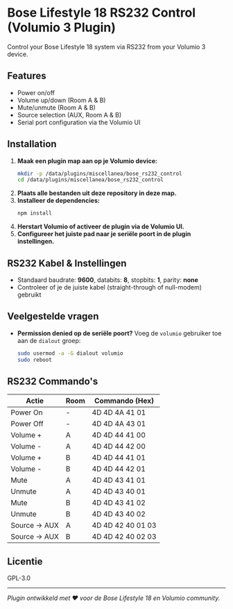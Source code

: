 # Bose Lifestyle 18 RS232 Control (Volumio 3 Plugin)

Control your Bose Lifestyle 18 system via RS232 from your Volumio 3 device.

## Features

- Power on/off
- Volume up/down (Room A & B)
- Mute/unmute (Room A & B)
- Source selection (AUX, Room A & B)
- Serial port configuration via the Volumio UI

## Installation

1. **Maak een plugin map aan op je Volumio device:**
    ```sh
    mkdir -p /data/plugins/miscellanea/bose_rs232_control
    cd /data/plugins/miscellanea/bose_rs232_control
    ```
2. **Plaats alle bestanden uit deze repository in deze map.**
3. **Installeer de dependencies:**
    ```sh
    npm install
    ```
4. **Herstart Volumio of activeer de plugin via de Volumio UI.**
5. **Configureer het juiste pad naar je seriële poort in de plugin instellingen.**

## RS232 Kabel & Instellingen

- Standaard baudrate: **9600**, databits: **8**, stopbits: **1**, parity: **none**
- Controleer of je de juiste kabel (straight-through of null-modem) gebruikt

## Veelgestelde vragen

- **Permission denied op de seriële poort?**
  Voeg de `volumio` gebruiker toe aan de `dialout` groep:
  ```sh
  sudo usermod -a -G dialout volumio
  sudo reboot
  ```

## RS232 Commando's

| Actie               | Room | Commando (Hex)            |
|---------------------|------|---------------------------|
| Power On            |  -   | 4D 4D 4A 41 01            |
| Power Off           |  -   | 4D 4D 4A 43 01            |
| Volume +            |  A   | 4D 4D 44 41 00            |
| Volume -            |  A   | 4D 4D 44 42 00            |
| Volume +            |  B   | 4D 4D 44 41 01            |
| Volume -            |  B   | 4D 4D 44 42 01            |
| Mute                |  A   | 4D 4D 43 41 01            |
| Unmute              |  A   | 4D 4D 43 40 01            |
| Mute                |  B   | 4D 4D 43 41 02            |
| Unmute              |  B   | 4D 4D 43 40 02            |
| Source → AUX        |  A   | 4D 4D 42 40 01 03         |
| Source → AUX        |  B   | 4D 4D 42 40 02 03         |

## Licentie

GPL-3.0

---

*Plugin ontwikkeld met ❤️ voor de Bose Lifestyle 18 en Volumio community.*
